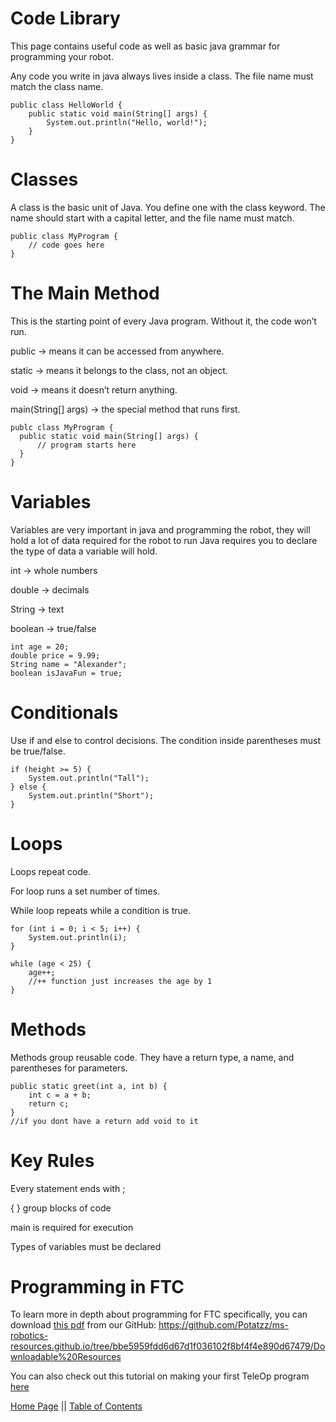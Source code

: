 # Code Library


This page contains useful code as well as basic java grammar for programming your robot.

Any code you write in java always lives inside a class. The file name must match the class name. 
```
public class HelloWorld {
    public static void main(String[] args) {
        System.out.println("Hello, world!");
    }
}
```
# Classes

A class is the basic unit of Java. You define one with the class keyword. The name should start with a capital letter, and the file name must match.
```
public class MyProgram {  
    // code goes here  
}  
```
# The Main Method

This is the starting point of every Java program. Without it, the code won’t run.

public → means it can be accessed from anywhere.

static → means it belongs to the class, not an object.

void → means it doesn’t return anything.

main(String[] args) → the special method that runs first.  
```
publc class MyProgram {
  public static void main(String[] args) {
      // program starts here
  }
}
```
# Variables
Variables are very important in java and programming the robot, they will hold a lot of data required for the robot to run 
Java requires you to declare the type of data a variable will hold.

int → whole numbers

double → decimals

String → text

boolean → true/false
```
int age = 20;
double price = 9.99;
String name = "Alexander";
boolean isJavaFun = true;
```
# Conditionals

Use if and else to control decisions. The condition inside parentheses must be true/false.
```
if (height >= 5) {
    System.out.println("Tall");
} else {
    System.out.println("Short");
}
```
# Loops

Loops repeat code.

For loop runs a set number of times.

While loop repeats while a condition is true.
```
for (int i = 0; i < 5; i++) {
    System.out.println(i);
}

while (age < 25) {
    age++;
    //++ function just increases the age by 1
}
```
# Methods

Methods group reusable code. They have a return type, a name, and parentheses for parameters.
```
public static greet(int a, int b) {
    int c = a + b;
    return c;
}
//if you dont have a return add void to it
```
# Key Rules

Every statement ends with ;

{ } group blocks of code

main is required for execution

Types of variables must be declared


# Programming in FTC
To learn more in depth about programming for FTC specifically, you can download [this pdf](https://github.com/Potatzz/ms-robotics-resources.github.io/tree/bbe5959fdd6d67d1f036102f8bf4f4e890d67479/Downloadable%20Resources) from our GitHub: <https://github.com/Potatzz/ms-robotics-resources.github.io/tree/bbe5959fdd6d67d1f036102f8bf4f4e890d67479/Downloadable%20Resources>


You can also check out this tutorial on making your first TeleOp program [here](https://potatzz.github.io/ms-robotics-resources.github.io/first_teleop_program.html)


[Home Page](https://potatzz.github.io/ms-robotics-resources.github.io/) || [Table of Contents](https://potatzz.github.io/ms-robotics-resources.github.io/table_of_contents.html)
